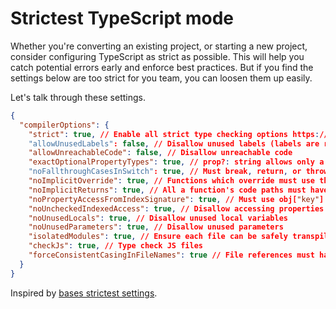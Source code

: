 # Strictest TypeScript mode

Whether you're converting an existing project, or starting a new project, consider configuring TypeScript as strict as possible. This will help you catch potential errors early and enforce best practices. But if you find the settings below are too strict for you team, you can loosen them up easily.

Let's talk through these settings.

```json
{
  "compilerOptions": {
    "strict": true, // Enable all strict type checking options https://www.typescriptlang.org/tsconfig/#strict
    "allowUnusedLabels": false, // Disallow unused labels (labels are rarely used, and typically a mistake)
    "allowUnreachableCode": false, // Disallow unreachable code
    "exactOptionalPropertyTypes": true, // prop?: string allows only a string or the absence of the property.
    "noFallthroughCasesInSwitch": true, // Must break, return, or throw in all non-empty case
    "noImplicitOverride": true, // Functions which override must use the keyword `override`
    "noImplicitReturns": true, // All a function's code paths must have a return statement
    "noPropertyAccessFromIndexSignature": true, // Must use obj["key"] syntax for fields that may not exist
    "noUncheckedIndexedAccess": true, // Disallow accessing properties of an object that may not exist
    "noUnusedLocals": true, // Disallow unused local variables
    "noUnusedParameters": true, // Disallow unused parameters
    "isolatedModules": true, // Ensure each file can be safely transpiled independently
    "checkJs": true, // Type check JS files
    "forceConsistentCasingInFileNames": true // File references must have correct casing
  }
}
```

Inspired by [bases strictest settings](https://github.com/tsconfig/bases/blob/031273b815ff7f672c7c9057fb7d19ef363054b1/bases/strictest.json).

